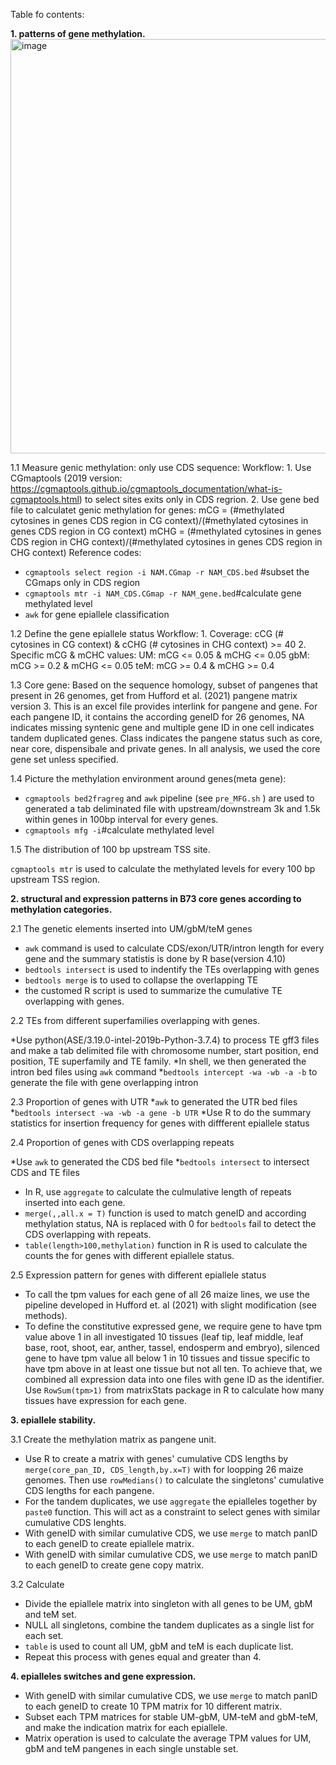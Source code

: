 Table fo contents:

**1. patterns of gene methylation.**
<img width="663" alt="image" src="https://github.com/dawelab/Natural-methylation-epialleles-correlate-with-gene-expression-in-maize/assets/48507231/e3111b8b-5899-4776-85d6-eb5b42d2f0f4">


1.1 Measure genic methylation: only use CDS sequence:
  Workflow:
     1. Use CGmaptools (2019 version: https://cgmaptools.github.io/cgmaptools_documentation/what-is-cgmaptools.html) to select sites exits only in CDS regrion.
     2. Use gene bed file to calculatet genic methylation for genes: 
     mCG = (#methylated cytosines in genes CDS region in CG context)/(#methylated cytosines in genes CDS region in CG context)
     mCHG = (#methylated cytosines in genes CDS region in CHG context)/(#methylated cytosines in genes CDS region in CHG context)
  Reference codes:
  * ```cgmaptools select region -i NAM.CGmap -r NAM_CDS.bed```   #subset the CGmaps only in CDS region
  * ```cgmaptools mtr -i NAM_CDS.CGmap -r NAM_gene.bed```#calculate gene methylated level 
  * ```awk``` for gene epiallele classification
   
1.2 Define the gene epiallele status 
   Workflow:
    1. Coverage: cCG (# cytosines in CG context) & cCHG (# cytosines in CHG context) >= 40
    2. Specific mCG & mCHC values:
    UM: mCG <= 0.05 & mCHG <= 0.05
    gbM: mCG >= 0.2 & mCHG <= 0.05
    teM: mCG >= 0.4 & mCHG >= 0.4
    
1.3 Core gene: Based on the sequence homology, subset of pangenes that present in 26 genomes, get from Hufford et al. (2021) pangene matrix version 3.
This is an excel file provides interlink for pangene and gene. For each pangene ID, it contains the according geneID for 26 genomes, NA indicates missing syntenic gene and multiple gene ID in one cell indicates tandem duplicated genes. Class indicates the pangene status such as core, near core, dispensibale and private genes. In all analysis, we used the core gene set unless specified.

1.4 Picture the methylation environment around genes(meta gene):
* ```cgmaptools bed2fragreg``` and ```awk``` pipeline (see  ```pre_MFG.sh``` ) are used to generated a tab deliminated file with upstream/downstream 3k and 1.5k within genes in 100bp interval for every genes.
* ```cgmaptools mfg -i```#calculate methylated level 

1.5 The distribution of 100 bp upstream TSS site.

```cgmaptools mtr``` is used to calculate the methylated levels for every 100 bp upstream TSS region.

**2. structural and expression patterns in B73 core genes according to methylation categories.**

2.1 The genetic elements inserted into UM/gbM/teM genes

* ```awk``` command is used to calculate CDS/exon/UTR/intron length for every gene and the summary statistis is done by R base(version 4.10)
* ```bedtools intersect``` is used to indentify the TEs overlapping with genes
*  ```bedtools merge``` is to used to collapse the overlapping TE 
* the customed R script is used to summarize the cumulative TE overlapping with genes.

2.2 TEs from different superfamilies overlapping with genes.

*Use python(ASE/3.19.0-intel-2019b-Python-3.7.4) to process TE gff3 files and make a tab delimited file with chromosome number, start position, end position, TE superfamily and TE family. 
*In shell, we then generated the intron bed files using ```awk``` command
*```bedtools intercept -wa -wb -a -b``` to generate the file with gene overlapping intron

2.3 Proportion of genes with UTR
*```awk``` to generated the UTR bed files
*```bedtools intersect -wa -wb -a gene -b UTR``` 
*Use R to do the summary statistics for insertion frequency for genes with diffferent epiallele status

2.4 Proportion of genes with CDS overlapping repeats

*Use ```awk``` to generated the CDS bed file
*```bedtools intersect``` to intersect CDS and TE files
* In R, use ```aggregate``` to calculate the culmulative length of repeats inserted into each gene.
*  ```merge(,,all.x = T)``` function is used to match geneID and according methylation status, NA is replaced with 0 for ```bedtools``` fail to detect the CDS overlapping with repeats. 
* ```table(length>100,methylation)``` function in R is used to calculate the counts the for genes with different epiallele status.

2.5 Expression pattern for genes with different epiallele status

* To call the tpm values for each gene of all 26 maize lines, we use the pipeline developed in Hufford et. al (2021) with slight modification (see methods). 
* To define the constitutive expressed gene, we require gene to have tpm value above 1 in all investigated 10 tissues (leaf tip, leaf middle, leaf base, root, shoot, ear, anther, tassel, endosperm and embryo), silenced gene to have tpm value all below 1 in 10 tissues and tissue specific to have tpm above in at least one tissue but not all ten. To achieve that, we combined all expression data into one files with gene ID as the identifier. Use ```RowSum(tpm>1)``` from matrixStats package in R to calculate how many tissues have expression for each gene. 
 
**3. epiallele stability.**

3.1 Create the methylation matrix as pangene unit. 

* Use R to create a matrix with genes' cumulative CDS lengths by ```merge(core_pan_ID, CDS_length,by.x=T)``` with for loopping 26 maize genomes. Then use ```rowMedians()``` to calculate the singletons' cumulative CDS lengths for each pangene.
* For the tandem duplicates, we use ```aggregate``` the epialleles together by ```paste0``` function. This will act as a constraint to select genes with similar cumulative CDS lenghts.
* With geneID with similar cumulative CDS, we use ```merge``` to match panID to each geneID to create epiallele matrix. 
* With geneID with similar cumulative CDS, we use ```merge``` to match panID to each geneID to create gene copy matrix. 


3.2 Calculate 
* Divide the epiallele matrix into singleton with all genes to be UM, gbM and teM set.
* NULL all singletons, combine the tandem duplicates as a single list for each set. 
* ```table``` is used to count all UM, gbM and teM is each duplicate list.
* Repeat this process with genes equal and greater than 4.

**4. epialleles switches and gene expression.**

* With geneID with similar cumulative CDS, we use ```merge``` to match panID to each geneID to create 10 TPM matrix for 10 different matrix.
* Subset each TPM matrices for stable UM-gbM, UM-teM and gbM-teM, and make the indication matrix for each epiallele.
* Matrix operation is used to calculate the average TPM values for UM, gbM and teM pangenes in each single unstable set.
